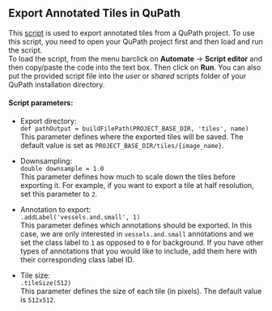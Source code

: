 ## Export Annotated Tiles in QuPath

This [script](qupath_tile_export.groovy) is used to export annotated tiles from a QuPath project. To use this script, you need to open your QuPath project first and then load and run the script.  
To load the script, from the menu barclick on **Automate** -> **Script editor** and then copy/paste the code into the text box. Then click on **Run**.  You can also put the provided script file into the *user* or *shared* scripts folder of your QuPath installation directory.  

#### Script parameters:
- Export directory:  
`def pathOutput = buildFilePath(PROJECT_BASE_DIR, 'tiles', name)`  
This parameter defines where the exported tiles will be saved. The default value is set as `PROJECT_BASE_DIR/tiles/{image_name}`.

- Downsampling:  
`double downsample = 1.0`  
This parameter defines how much to scale down the tiles before exporting it. For example, if you want to export a tile at half resolution, set this parameter to `2`.  

- Annotation to export:  
`.addLabel('vessels.and.small', 1)`  
This parameter defines which annotations should be exported. In this case, we are only interested in `vessels.and.small` annotations and we set the class label to `1` as opposed to `0` for background. If you have other types of annotations that you would like to include, add them here with their corresponding class label ID.  

- Tile size:  
`.tileSize(512)`  
This parameter defines the size of each tile (in pixels). The default value is `512x512`.  
